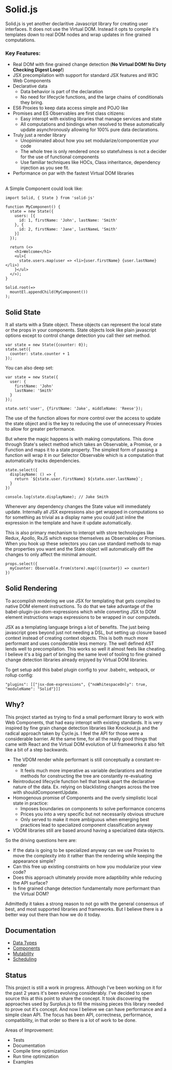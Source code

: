# Solid.js

Solid.js is yet another declaritive Javascript library for creating user interfaces.  It does not use the Virtual DOM. Instead it opts to compile it's templates down to real DOM nodes and wrap updates in fine grained computations.

### Key Features:
* Real DOM with fine grained change detection (<b>No Virtual DOM! No Dirty Checking Digest Loop!</b>)
* JSX precompilation with support for standard JSX features and W3C Web Components
* Declarative data
  * Data behavior is part of the declaration
  * No need for lifecycle functions, and the large chains of conditionals they bring.
* ES6 Proxies to keep data access simple and POJO like
* Promises and ES Observables are first class citizens:
  * Easy interopt with existing libraries that manage services and state
  * All computations and bindings when resolved to these automatically update asynchronously allowing for 100% pure data declarations.
* Truly just a render library
  * Unopinionated about how you set modularize/componentize your code
  * The whole tree is only rendered once so statefulness is not a decider for the use of functional components
  * Use familiar techniques like HOCs, Class inheritance, dependency injection as you see fit.
* Performance on par with the fastest Virtual DOM libraries

<br />
A Simple Component could look like:

    import Solid, { State } from 'solid-js'

    function MyComponent() {
      state = new State({
        users: [{
          id: 1, firstName: 'John', lastName: 'Smith'
        }, {
          id: 2, firstName: 'Jane', lastNameL 'Smith'
        }]
      });

      return (<>
        <h1>Welcome</h1>
        <ul>{
          state.users.map(user => <li>{user.firstName} {user.lastName}</li>)
        }</ul>
      </>);
    }

    Solid.root(=>
      mountEl.appendChild(MyComponent())
    );

## Solid State

It all starts with a State object. These objects can represent the local state or the props in your components. State objects look like plain javascript options except to control change detection you call their set method.

    var state = new State({counter: 0});
    state.set({
      counter: state.counter + 1
    });

You can also deep set:

    var state = new State({
      user: {
        firstName: 'John'
        lastName: 'Smith'
      }
    });

    state.set('user', {firstName: 'Jake', middleName: 'Reese'});

The use of the function allows for more control over the access to update the state object and is the key to reducing the use of unnecessary Proxies to allow for greater performance.

But where the magic happens is with making computations. This done through State's select method which takes an Observable, a Promise, or a Function and maps it to a state property. The simplest form of passing a function will wrap it in our Selector Observable which is a computation that automatically tracks dependencies.

    state.select({
      displayName: () => {
        return `${state.user.firstName} ${state.user.lastName}`;
      }
    })

    console.log(state.displayName); // Jake Smith

Whenever any dependency changes the State value will immediately update. Internally all JSX expressions also get wrapped in computations so for something as trivial as a display name you could just inline the expression in the template and have it update automatically.

This is also primary mechanism to interopt with store technologies like Redux, Apollo, RxJS which expose themselves as Observables or Promises. When you hook up these selectors you can use standard methods to map the properties you want and the State object will automatically diff the changes to only affect the minimal amount.

    props.select({
      myCounter: Observable.from(store).map(({counter}) => counter)
    })

## Solid Rendering

To accomplish rendering we use JSX for templating that gets compiled to native DOM element instructions. To do that we take advantage of the babel-plugin-jsx-dom-expressions which while converting JSX to DOM element instructions wraps expressions to be wrapped in our computeds.

JSX as a templating language brings a lot of benefits. The just being javascript goes beyond just not needing a DSL, but setting up closure based context instead of creating context objects. This is both much more performant and uses considerable less memory. The well defined AST lends well to precompilation. This works so well it almost feels like cheating. I believe it's a big part of bringing the same level of tooling to fine grained change detection libraries already enjoyed by Virtual DOM libraries.

To get setup add this babel plugin config to your .babelrc, webpack, or rollup config:

    "plugins": [["jsx-dom-expressions", {"noWhitespaceOnly": true, "moduleName": "Solid"}]]

## Why?

This project started as trying to find a small performant library to work with Web Components, that had easy interopt with existing standards. It is very inspired by fine grain change detection libraries like Knockout.js and the radical approach taken by Cycle.js. I feel the API for those were a considerable barrier. At the same time, for all the really good things that came with React and the Virtual DOM evolution of UI frameworks it also felt like a bit of a step backwards.

* The VDOM render while performant is still conceptually a constant re-render
  * It feels much more imperative as variable declarations and iterative methods for constructing the tree are constantly re-evaluating
* Reintroduced lifecycle function hell that break apart the declarative nature of the data. Ex. relying on blacklisting changes across the tree with shouldComponentUpdate.
* Homogenous promise of Components and the overly simplistic local state in practice:
  * Imposes boundaries on components to solve performance concerns
  * Prices you into a very specific but not necessarily obvious structure
  * Only served to make it more ambiguous when emerging best practices lead to specialized component classification anyway
* VDOM libraries still are based around having a specialized data objects.

So the driving questions here are:
* If the data is going to be specialized anyway can we use Proxies to move the complexity into it rather than the rendering while keeping the appearance simple?
* Can this free up existing constraints on how you modularize your view code?
* Does this approach ultimately provide more adaptibility while reducing the API surface?
* Is fine grained change detection fundamentally more performant than the Virtual DOM?

Admittedly it takes a strong reason to not go with the general consensus of best, and most supported libraries and frameworks. But I believe there is a better way out there than how we do it today.

## Documentation

* [Data Types](../master/documentation/data-types.md)
* [Components](../master/documentation/components.md)
* [Mutability](../master/documentation/mutability.md)
* [Scheduling](../master/documentation/scheduling.md)

## Status

This project is still a work in progress. Although I've been working on it for the past 2 years it's been evolving considerably. I've decided to open source this at this point to share the concept. It took discovering the approaches used by Surplus.js to fill the missing pieces this library needed to prove out it's concept. And now I believe we can have performance and a simple clean API. The focus has been API, correctness, performance, compatibility, in that order so there is a lot of work to be done.

Areas of Improvement:
* Tests
* Documentation
* Compile time optimization
* Run time optimization
* Examples